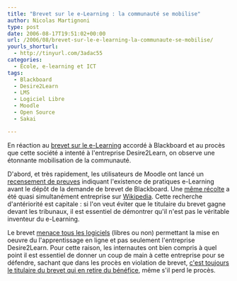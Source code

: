 ```yaml
---
title: "Brevet sur le e-Learning : la communauté se mobilise"
author: Nicolas Martignoni
type: post
date: 2006-08-17T19:51:02+00:00
url: /2006/08/brevet-sur-le-e-learning-la-communaute-se-mobilise/
yourls_shorturl:
  - http://tinyurl.com/3adac55
categories:
  - École, e-learning et ICT
tags:
  - Blackboard
  - Desire2Learn
  - LMS
  - Logiciel Libre
  - Moodle
  - Open Source
  - Sakai

---
```

En réaction au [brevet sur le e-Learning][1] accordé à Blackboard et au procès que cette société a intenté à l'entreprise Desire2Learn, on observe une étonnante mobilisation de la communauté.

D'abord, et très rapidement, les utilisateurs de Moodle ont lancé un <a target="_blank" href="http://docs.moodle.org/en/Online_Learning_History">recensement de preuves</a> indiquant l'existence de pratiques e-Learning avant le dépôt de la demande de brevet de Blackboard. Une <a target="_blank" href="http://en.wikipedia.org/wiki/History_of_virtual_learning_environments">même récolte</a> a été quasi simultanément entreprise sur <a target="_blank" href="http://wikipedia.org/">Wikipedia</a>. Cette recherche d'antériorité est capitale : si l'on veut éviter que le titulaire du brevet gagne devant les tribunaux, il est essentiel de démontrer qu'il n'est pas le véritable inventeur du e-Learning.

Le brevet [menace tous les logiciels][1] (libres ou non) permettant la mise en oeuvre du l'apprentissage en ligne et pas seulement l'entreprise Desire2Learn. Pour cette raison, les internautes ont bien compris à quel point il est essentiel de donner un coup de main à cette entreprise pour se défendre, sachant que dans les procès en violation de brevet, <a target="_blank" href="http://mfeldstein.com/index.php/weblog/permalink/why_desire2learn_ceo_john_baker_is_our_hero/">c'est toujours le titulaire du brevet qui en retire du bénéfice</a>, même s'il perd le procès.

 [1]: http://www.martignoni.net/blog/2006/08/le-learning-brevete/
